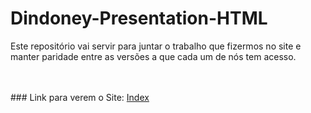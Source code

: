 # Dindoney-Presentation-HTML
<p>Este repositório vai servir para juntar o trabalho que fizermos no site e manter paridade entre as versões a que cada um de nós tem acesso.</p>
<br>
<br>
### Link para verem o Site:
<a href="https://htmlpreview.github.io/?https://github.com/FredMagnezone/Dindoney-Presentation-HTML/blob/main/index.html">Index<a>
